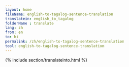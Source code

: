 ```yaml
---
layout: home
fileName: english-to-tagalog-sentence-translation
translatein: english_to_tagalog
folderName : translate
lang: zh
from: en
to: hi
permalink: /zh/english-to-tagalog-sentence-translation
tool: english-to-tagalog-sentence-translation
---
```

{% include section/translateinto.html %}